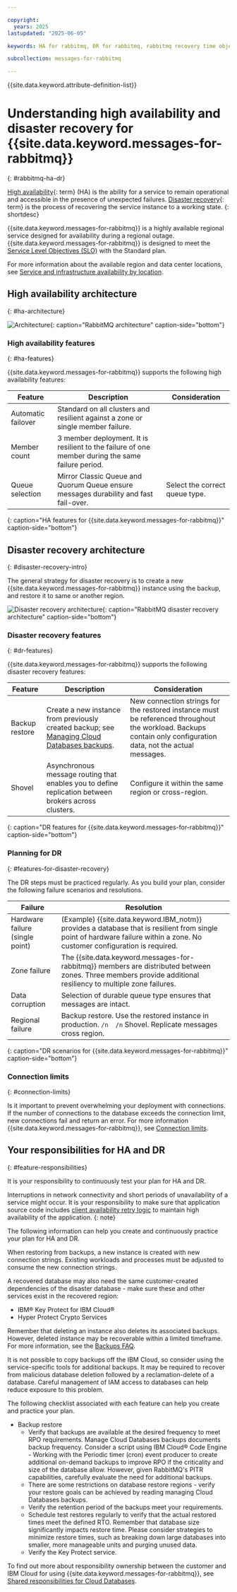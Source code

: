 ```yaml
---

copyright:
  years: 2025
lastupdated: "2025-06-05"

keywords: HA for rabbitmq, DR for rabbitmq, rabbitmq recovery time objective, rabbitmq recovery point objective

subcollection: messages-for-rabbitmq

---
```


{{site.data.keyword.attribute-definition-list}}

# Understanding high availability and disaster recovery for {{site.data.keyword.messages-for-rabbitmq}}
{: #rabbitmq-ha-dr}

[High availability](#x2284708){: term} (HA) is the ability for a service to remain operational and accessible in the presence of unexpected failures. [Disaster recovery](#x2113280){: term} is the process of recovering the service instance to a working state.
{: shortdesc}

{{site.data.keyword.messages-for-rabbitmq}} is a highly available regional service designed for availability during a regional outage. {{site.data.keyword.messages-for-rabbitmq}} is designed to meet the [Service Level Objectives (SLO)](/docs/resiliency?topic=resiliency-slo) with the Standard plan.

For more information about the available region and data center locations, see [Service and infrastructure availability by location](/docs/overview?topic=overview-services_region).

## High availability architecture
{: #ha-architecture}

![Architecture](images/RabbitMQ_HA1.drawio.svg){: caption="RabbitMQ architecture" caption-side="bottom"}

### High availability features
{: #ha-features}

{{site.data.keyword.messages-for-rabbitmq}} supports the following high availability features:



| Feature | Description | Consideration |
| -------------- | -------------- | -------------- |
| Automatic failover | Standard on all clusters and resilient against a zone or single member failure. |  |
| Member count | 3 member deployment. It is resilient to the failure of one member during the same failure period. | |
| Queue selection | Mirror Classic Queue and Quorum Queue ensure messages durability and fast fail-over.  | Select the correct queue type. |
{: caption="HA features for {{site.data.keyword.messages-for-rabbitmq}}" caption-side="bottom"}

## Disaster recovery architecture
{: #disaster-recovery-intro}

The general strategy for disaster recovery is to create a new {{site.data.keyword.messages-for-rabbitmq}} instance using the backup, and restore it to same or another region.

![Disaster recovery architecture](images/RabbitMQ_DR1.drawio.svg){: caption="RabbitMQ disaster recovery architecture" caption-side="bottom"}

### Disaster recovery features
{: #dr-features}

{{site.data.keyword.messages-for-rabbitmq}} supports the following disaster recovery features:

| Feature | Description | Consideration |
| -------------- | -------------- | -------------- |
| Backup restore | Create a new instance from previously created backup; see [Managing Cloud Databases backups](https://cloud.ibm.com/docs/messages-for-rabbitmq?topic=messages-for-rabbitmq-dashboard-backups&interface=ui#restore-backup). | New connection strings for the restored instance must be referenced throughout the workload. Backups contain only configuration data, not the actual messages. |
| Shovel | Asynchronous message routing that enables you to define replication between brokers across clusters. | Configure it within the same region or cross-region. |
{: caption="DR features for {{site.data.keyword.messages-for-rabbitmq}}" caption-side="bottom"}

### Planning for DR
{: #features-for-disaster-recovery}

The DR steps must be practiced regularly. As you build your plan, consider the following failure scenarios and resolutions.



| Failure | Resolution |
| -------------- | -------------- |
| Hardware failure (single point) | (Example) {{site.data.keyword.IBM_notm}} provides a database that is resilient from single point of hardware failure within a zone. No customer configuration is required. |
| Zone failure | The {{site.data.keyword.messages-for-rabbitmq}} members are distributed between zones. Three members provide additional resiliency to multiple zone failures. |
| Data corruption | Selection of durable queue type ensures that messages are intact. |
| Regional failure | Backup restore. Use the restored instance in production. `/n  /n` Shovel. Replicate messages cross region. |
{: caption="DR scenarios for {{site.data.keyword.messages-for-rabbitmq}}" caption-side="bottom"}

### Connection limits
{: #connection-limits}

Is it important to prevent overwhelming your deployment with connections. If the number of connections to the database exceeds the connection limit, new connections fail and return an error. For more information {{site.data.keyword.messages-for-rabbitmq}}, see [Connection limits](/docs/messages-for-rabbitmq?topic=messages-for-rabbitmq-rabbitmq-ha-dr#connection-limits).

## Your responsibilities for HA and DR
{: #feature-responsibilities}



It is your responsibility to continuously test your plan for HA and DR.

Interruptions in network connectivity and short periods of unavailability of a service might occur. It is your responsibility to make sure that application source code includes [client availability retry logic](/docs/resiliency?topic=resiliency-high-availability-design#client-retry-logic-for-ha) to maintain high availability of the application.
{: note}

The following information can help you create and continuously practice your plan for HA and DR.

When restoring from backups, a new instance is created with new connection strings. Existing workloads and processes must be adjusted to consume the new connection strings.

A recovered database may also need the same customer-created dependencies of the disaster database - make sure these and other services exist in the recovered region:

   - IBM® Key Protect for IBM Cloud®
   - Hyper Protect Crypto Services

Remember that deleting an instance also deletes its associated backups. However, deleted instance may be recoverable within a limited timeframe. For more information, see the [Backups FAQ](/docs/cloud-databases?topic=cloud-databases-faq-backups).

It is not possible to copy backups off the IBM Cloud, so consider using the service-specific tools for additional backups. It may be required to recover from malicious database deletion followed by a reclamation-delete of a database. Careful management of IAM access to databases can help reduce exposure to this problem.

The following checklist associated with each feature can help you create and practice your plan.

- Backup restore
   - Verify that backups are available at the desired frequency to meet RPO requirements. Manage Cloud Databases backups documents backup frequency. Consider a script using IBM Cloud® Code Engine - Working with the Periodic timer (cron) event producer to create additional on-demand backups to improve RPO if the criticality and size of the database allow. However, given RabbitMQ's PITR capabilities, carefully evaluate the need for additional backups.
   - There are some restrictions on database restore regions - verify your restore goals can be achieved by reading managing Cloud Databases backups.
   - Verify the retention period of the backups meet your requirements.
   - Schedule test restores regularly to verify that the actual restored times meet the defined RTO. Remember that database size significantly impacts restore time. Please consider strategies to minimize restore times, such as breaking down large databases into smaller, more manageable units and purging unused data.
   - Verify the Key Protect service.

To find out more about responsibility ownership between the customer and IBM Cloud for using {{site.data.keyword.messages-for-rabbitmq}}, see [Shared responsibilities for Cloud Databases](/docs/cloud-databases?topic=cloud-databases-responsibilities-cloud-databases).
